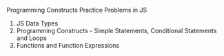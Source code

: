 Programming Constructs Practice Problems in JS 
1. JS Data Types
2. Programming Constructs - Simple Statements, Conditional Statements and Loops
3. Functions and Function Expressions
